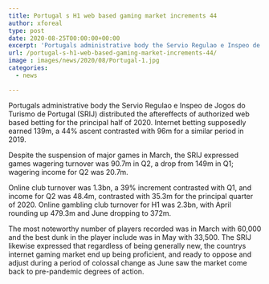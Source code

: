 ```yaml
---
title: Portugal s H1 web based gaming market increments 44
author: xforeal 
type: post
date: 2020-08-25T00:00:00+00:00
excerpt: 'Portugals administrative body the Servio Regulao e Inspeo de Jogos do Turismo de Portugal (SRIJ) distributed the consequences of authorized internet betting for the primary portion of 2020 '
url: /portugal-s-h1-web-based-gaming-market-increments-44/
image : images/news/2020/08/Portugal-1.jpg
categories:
  - news

---
```

Portugals administrative body the Servio Regulao e Inspeo de Jogos do Turismo de Portugal (SRIJ) distributed the aftereffects of authorized web based betting for the principal half of 2020. Internet betting supposedly earned 139m, a 44&percnt; ascent contrasted with 96m for a similar period in 2019. 

Despite the suspension of major games in March, the SRIJ expressed games wagering turnover was 90.7m in Q2, a drop from 149m in Q1; wagering income for Q2 was 20.7m. 

Online club turnover was 1.3bn, a 39&percnt; increment contrasted with Q1, and income for Q2 was 48.4m, contrasted with 35.3m for the principal quarter of 2020. Online gambling club turnover for H1 was 2.3bn, with April rounding up 479.3m and June dropping to 372m. 

The most noteworthy number of players recorded was in March with 60,000 and the best dunk in the player include was in May with 33,500. The SRIJ likewise expressed that regardless of being generally new, the countrys internet gaming market end up being proficient, and ready to oppose and adjust during a period of colossal change as June saw the market come back to pre-pandemic degrees of action.